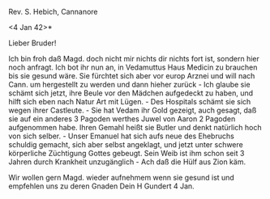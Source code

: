 Rev. S. Hebich, Cannanore

 <4 Jan 42>*

Lieber Bruder!

Ich bin froh daß Magd. doch nicht mir nichts dir nichts fort ist, sondern hier noch anfragt. Ich bot ihr nun an, in Vedamuttus Haus Medicin zu brauchen bis sie gesund wäre. Sie fürchtet sich aber vor europ Arznei und will nach Cann. um hergestellt zu werden und dann hieher zurück - Ich glaube sie schämt sich jetzt, ihre Beule vor den Mädchen aufgedeckt zu haben, und hilft sich eben nach Natur Art mit Lügen. - Des Hospitals schämt sie sich wegen ihrer Castleute. - Sie hat Vedam ihr Gold gezeigt, auch gesagt, daß sie auf ein anderes 3 Pagoden werthes Juwel von Aaron 2 Pagoden aufgenommen habe. Ihren Gemahl heißt sie Butler und denkt natürlich hoch von sich selber. - Unser Emanuel hat sich aufs neue des Ehebruchs schuldig gemacht, sich aber selbst angeklagt, und jetzt unter schwere körperliche Züchtigung Gottes gebeugt. Sein Weib ist ihm schon seit 3 Jahren durch Krankheit unzugänglich - Ach daß die Hülf aus Zion käm.

Wir wollen gern Magd. wieder aufnehmem wenn sie gesund ist und empfehlen uns zu deren Gnaden
 Dein H Gundert
4 Jan.

